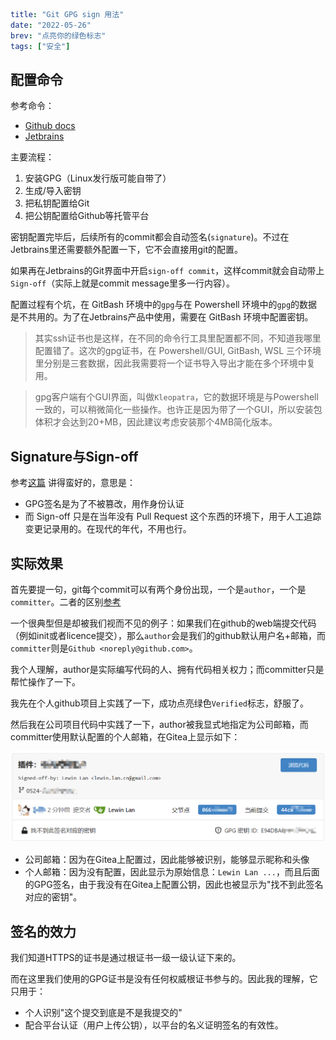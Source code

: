 ```yaml lw-blog-meta
title: "Git GPG sign 用法"
date: "2022-05-26"
brev: "点亮你的绿色标志"
tags: ["安全"]
```

## 配置命令

参考命令：

- [Github docs](https://docs.github.com/cn/authentication/managing-commit-signature-verification/checking-for-existing-gpg-keys)
- [Jetbrains](https://www.jetbrains.com/help/webstorm/2022.1/set-up-GPG-commit-signing.html#set-up-gpg-keys)

主要流程：

1. 安装GPG（Linux发行版可能自带了）
2. 生成/导入密钥
3. 把私钥配置给Git
4. 把公钥配置给Github等托管平台

密钥配置完毕后，后续所有的commit都会自动签名(`signature`)。不过在Jetbrains里还需要额外配置一下，它不会直接用git的配置。

如果再在Jetbrains的Git界面中开启`sign-off commit`，这样commit就会自动带上 `Sign-off`（实际上就是commit message里多一行内容）。

配置过程有个坑，在 GitBash 环境中的`gpg`与在 Powershell 环境中的`gpg`的数据是不共用的。为了在Jetbrains产品中使用，需要在 GitBash 环境中配置密钥。

> 其实ssh证书也是这样，在不同的命令行工具里配置都不同，不知道我哪里配置错了。这次的gpg证书，在 Powershell/GUI, GitBash, WSL 三个环境里分别是三套数据，因此我需要将一个证书导入导出才能在多个环境中复用。

> gpg客户端有个GUI界面，叫做`Kleopatra`，它的数据环境是与Powershell一致的，可以稍微简化一些操作。也许正是因为带了一个GUI，所以安装包体积才会达到20+MB，因此建议考虑安装那个4MB简化版本。

## Signature与Sign-off

参考[这篇](https://segmentfault.com/q/1010000004044749) 讲得蛮好的，意思是：

- GPG签名是为了不被篡改，用作身份认证
- 而 Sign-off 只是在当年没有 Pull Request 这个东西的环境下，用于人工追踪变更记录用的。在现代的年代，不用也行。

## 实际效果

首先要提一句，git每个commit可以有两个身份出现，一个是`author`，一个是`committer`。二者的区别[参考](https://stackoverflow.com/questions/18750808/difference-between-author-and-committer-in-git)

一个很典型但是却被我们视而不见的例子：如果我们在github的web端提交代码（例如init或者licence提交），那么`author`会是我们的github默认用户名+邮箱，而`committer`则是`Github <noreply@github.com>`。

我个人理解，author是实际编写代码的人、拥有代码相关权力；而committer只是帮忙操作了一下。

我先在个人github项目上实践了一下，成功点亮绿色`Verified`标志，舒服了。

然后我在公司项目代码中实践了一下，author被我显式地指定为公司邮箱，而committer使用默认配置的个人邮箱，在Gitea上显示如下：

![签名的提交](../pic/2022/220526-git-sign.png)

- 公司邮箱：因为在Gitea上配置过，因此能够被识别，能够显示昵称和头像
- 个人邮箱：因为没有配置，因此显示为原始信息：`Lewin Lan ...`，而且后面的GPG签名，由于我没有在Gitea上配置公钥，因此也被显示为"找不到此签名对应的密钥"。

## 签名的效力

我们知道HTTPS的证书是通过根证书一级一级认证下来的。

而在这里我们使用的GPG证书是没有任何权威根证书参与的。因此我的理解，它只用于：

- 个人识别"这个提交到底是不是我提交的"
- 配合平台认证（用户上传公钥），以平台的名义证明签名的有效性。
